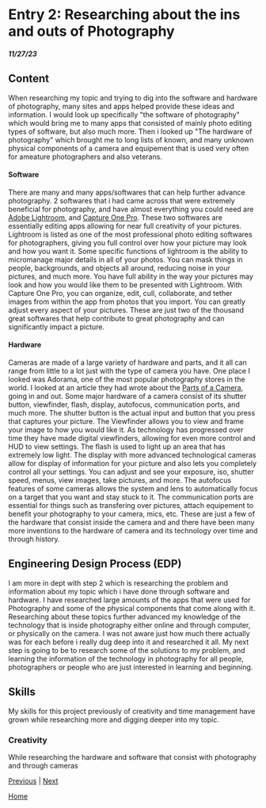 # Entry 2: Researching about the ins and outs of Photography
##### 11/27/23

## Content
When researching my topic and trying to dig into the software and hardware of photography, many sites and apps helped provide these ideas and information.  I would look up specifically "the software of photography" which would bring me to many apps that consisted of mainly photo editing types of software, but also much more.  Then i looked up "The hardware of photography" which brought me to long lists of known, and many unknown physical components of a camera and equipement that is used very often for ameature photographers and also veterans.

#### Software
There are many and many apps/softwares that can help further advance photography.  2 softwares that i had came across that were extremely beneficial for photography, and have almost everything you could need are [Adobe Lightroom](https://www.adobe.com/products/photoshop-lightroom/campaign/pricing.html?gclid=Cj0KCQiA35urBhDCARIsAOU7QwlFmQiXzq_DqQQRjY5X2LYoNmddF8mhZY88qYH_NvGlPsgrRmQ82kkaAqGIEALw_wcB&sdid=KKTJE&mv=search&ef_id=Cj0KCQiA35urBhDCARIsAOU7QwlFmQiXzq_DqQQRjY5X2LYoNmddF8mhZY88qYH_NvGlPsgrRmQ82kkaAqGIEALw_wcB:G:s&s_kwcid=AL!3085!3!677050899114!e!!g!!adobe%20lightroom!1712238382!67643557900&mv=search&gad_source=1), and [Capture One Pro](https://www.captureone.com/en/products/capture-one-pro).  These two softwares are essentially editing apps allowing for near full creativity of your pictures.  Lightroom is listed as one of the most professional photo editing softwares for photographers, giving you full control over how your picture may look and how you want it.  Some specific functions of lightroom is the ability to micromanage major details in all of your photos.  You can mask things in people, backgrounds, and objects all around, reducing noise in your pictures, and much more.  You have full ability in the way your pictures may look and how you would like them to be presented with Lightroom.  With Capture One Pro, you can organize, edit, cull, collaborate, and tether images from within the app from photos that you import.  You can greatly adjust every aspect of your pictures.  These are just two of the thousand great softwares that help contribute to great photography and can significantly impact a picture.

#### Hardware
Cameras are made of a large variety of hardware and parts, and it all can range from little to a lot just with the type of camera you have.  One place I looked was Adorama, one of the most popular photography stores in the world.  I looked at an article they had wrote about the [Parts of a Camera](https://www.adorama.com/alc/parts-of-a-camera/#:~:text=The%20seven%20basic%20parts%20of,to%20capture%20and%20store%20photographs), going in and out.  Some major hardware of a camera consist of its shutter button, viewfinder, flash, display, autofocus, communication ports, and much more.  The shutter button is the actual input and button that you press that captures your picture.  The Viewfinder allows you to view and frame your image to how you would like it.  As technology has progressed over time they have made digital viewfinders, allowing for even more control and HUD to view settings.  The flash is used to light up an area that has extremely low light.  The display with more advanced technological cameras allow for display of information for your picture and also lets you completely control all your settings.  You can adjust and see your exposure, iso, shutter speed, menus, view images, take pictures, and more.  The autofocus features of some cameras allows the system and lens to automatically focus on a target that you want and stay stuck to it.  The communication ports are essential for things such as transfering over pictures, attach equipement to benefit your photography to your camera, mics, etc.  These are just a few of the hardware that consist inside the camera and and there have been many more inventions to the hardware of camera and its technology over time and through history.

## Engineering Design Process (EDP)
I am more in dept with step 2 which is researching the problem and information about my topic which i have done through software and hardware.  I have researched large amounts of the apps that were used for Photography and some of the physical components that come along with it.  Researching about these topics further advanced my knowledge of the technology that is inside photography either online and through computer, or physically on the camera.  I was not aware just how much there actually was for each before i really dug deep into it and researched it all.  My next step is going to be to research some of the solutions to my problem, and learning the information of the technology in photography for all people, photographers or people who are just interested in learning and beginning.

## Skills

My skills for this project previously of creativity and time management have grown while researching more and digging deeper into my topic.

### Creativity
While researching the hardware and software that consist with photography and through cameras














[Previous](entry01.md) | [Next](entry03.md)

[Home](../README.md)
